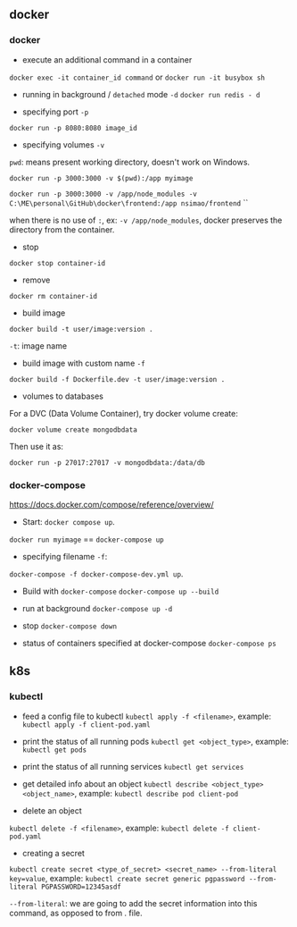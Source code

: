 ## docker

### docker

- execute an additional command in a container

`docker exec -it container_id command`
or
`docker run -it busybox sh`

- running in background / `detached` mode `-d`
`docker run redis - d`

- specifying port `-p`

`docker run -p 8080:8080 image_id`

- specifying volumes `-v`

`pwd`: means present working directory, doesn't work on Windows. 

`docker run -p 3000:3000 -v $(pwd):/app myimage`

`docker run -p 3000:3000 -v /app/node_modules -v C:\ME\personal\GitHub\docker\frontend:/app nsimao/frontend`                                      ``

when there is no use of `:`, ex: `-v /app/node_modules`, docker preserves the directory from the container.

- stop

`docker stop container-id`

- remove

`docker rm container-id`

- build image

`docker build -t user/image:version .`

`-t`: image name

- build image with custom name `-f`

`docker build -f Dockerfile.dev -t user/image:version .`

- volumes to databases

For a DVC (Data Volume Container), try docker volume create:

`docker volume create mongodbdata`

Then use it as:

`docker run -p 27017:27017 -v mongodbdata:/data/db`

### docker-compose

https://docs.docker.com/compose/reference/overview/

- Start: `docker compose up`.

`docker run myimage` == `docker-compose up`

- specifying filename `-f`: 

`docker-compose -f docker-compose-dev.yml up`.

- Build with `docker-compose`
`docker-compose up --build`

- run at background 
`docker-compose up -d`

- stop 
`docker-compose down`

- status of containers specified at docker-compose
`docker-compose ps`


## k8s

### kubectl

- feed a config file to kubectl
`kubectl apply -f <filename>`, example: `kubectl apply -f client-pod.yaml`

- print the status of all running pods
`kubectl get <object_type>`, example: `kubectl get pods`

- print the status of all running services
`kubectl get services`

- get detailed info about an object
`kubectl describe <object_type> <object_name>`, example: `kubectl describe pod client-pod`

- delete an object

`kubectl delete -f <filename>`, example: `kubectl delete -f client-pod.yaml`

- creating a secret

`kubectl create secret <type_of_secret> <secret_name> --from-literal key=value`, example: `kubectl create secret generic pgpassword --from-literal PGPASSWORD=12345asdf`

`--from-literal`: we are going to add the secret information into this command, as opposed to from . file.